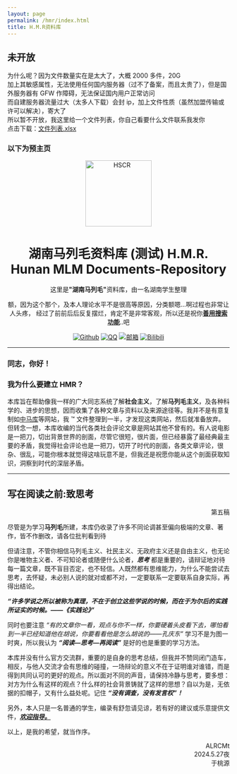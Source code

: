 ```yaml
---
layout: page
permalink: /hmr/index.html
title: H.M.R资料库
---
```


## 未开放

为什么呢？因为文件数量实在是太大了，大概 2000 多件，20G  
加上其敏感属性，无法使用任何国内服务器（过不了备案，而且太贵了），但是国外服务器有 GFW 作障碍，无法保证国内用户正常访问  
而自建服务器流量过大（太多人下载）会封 ip，加上文件性质（虽然加盟传输或许可以解决），寄大了  
所以暂不开放，我这里给一个文件列表，你自己看要什么文件联系我发你  
点击下载：[文件列表.xlsx](https://raw.githubusercontent.com/ALRCMt/ALRCMt.github.io/refs/heads/main/file/%E6%96%87%E4%BB%B6%E5%88%97%E8%A1%A8.xlsx)

### 以下为预主页

<div align="CENTER">
<img src="https://gitee.com/ALRCMt/mt-hmr-build/raw/master/image.svg" alt="HSCR" width="150px"/>

</div>
<div align="center">
<h1 align="center">湖南马列毛资料库 (测试) H.M.R.<br />Hunan MLM Documents-Repository</h1>

<p>这里是<strong>"湖南马列毛"</strong>资料库，由一名湖南学生整理

额，因为这个那个，及本人理论水平不是很高等原因，分类额嗯...啊过程也非常让人头疼，
经过了前前后后反复摆烂，肯定不是非常客观，所以还是祝你<u>**善用搜索功能**</u>..吧

[![Github](https://img.shields.io/badge/Github-ALRCMt-black.svg)](https://github.com/ALRCMt)
[![QQ](https://img.shields.io/badge/QQ-ALRCMt-white.svg)](https://qm.qq.com/q/4uVkK9nRPW?personal_qrcode_source=3)
[![邮箱](https://img.shields.io/badge/邮箱-b122330417@163.com-orange.svg)](mailto:b122330417@163.com)
[![Bilibili](https://img.shields.io/badge/Bilibili-ALRC_Mt-pink.svg)](https://space.bilibili.com/483215864?spm_id_from=333.1007.0.0)

</div>
<hr />

### 同志，你好！

### 我为什么要建立 HMR？

本库旨在帮助像我一样的广大同志系统了解**社会主义**，了解**马列毛主义**，及各种科学的、进步的思想，因而收集了各种文章与资料以及来源途径等。我并不是有意复制如[中马库](https://www.marxists.org)等网站，我 ™ 文件整理到一半，才发现这类网站，然后就准备放弃。但转念一想，本库收编的当代各类社会评论文章是网站其他不曾有的。有人说电影是一把刀，切出背景世界的剖面，尽管它很短，很片面，但已经暴露了最经典最主要的矛盾，我觉得社会评论也是一把刀，切开了时代的剖面，各类文章评论，很杂、很乱，可能你根本就觉得这啥玩意不是，但我还是祝愿你能从这个剖面获取知识，洞察到时代的深层矛盾。

<hr />

## 写在阅读之前:致思考

<div align="right">
<p align="right">第五稿</p>
</div>

尽管是为学习**马列毛**所建，本库仍收录了许多不同论调甚至偏向极端的文章、著作，皆不作删改，请各位批判看到待

但请注意，不管你相信马列毛主义、社民主义、无政府主义还是自由主义，也无论你是唯物主义者、不可知论者或随便什么论者，**_思考_** 都是重要的，请辩证地对待每一篇文章，既不盲目否定，也不轻信。人既然都有思维能力，为什么不能尝试去思考，去怀疑，未必别人说的就对或都不对，一定要联系一定要联系自身实际，再得出结论。

**_“许多学说之所以被称为真理，不在于创立这些学说的时候，而在于为尔后的实践所证实的时候。——《实践论》”_**

同时也要注意 _“有的文章你一看，观点与你不一样，你要硬着头皮看下去，哪怕看到一半已经知道他在胡说，你要看看他是怎么胡说的——孔庆东”_ 学习不是为图一时爽，所以我认为 **_“阅读—思考—再阅读”_** 是好的也是重要的学习方法。

本库并没有什么官方交流群，重要的是自身的思考总结，但我并不赞同闭门造车，相反，与他人交流才会有思维的碰撞，一场辩论的意义不在于证明谁对谁错，而是得到共同认可的更好的观点。所以面对不同的声音，请保持冷静与思考，要多想：对方为什么有这样的观点？什么样的社会背景铸就了这样的思想？自以为是，无依据的扣帽子，又有什么益处呢。记住 **_“没有调查，没有发言权”！_**

另外，本人只是一名普通的学生，编录有舒忽请见谅，若有好的建议或乐意提供文件，[**_欢迎指导。_**](mailto:b122330417@163.com)

以上，是我的希望，就当作序。

   <div align="right"> 
  <span align="right">ALRCMt
   <br />2024.5.27夜
   <br />于桃源</span>
   </div>
